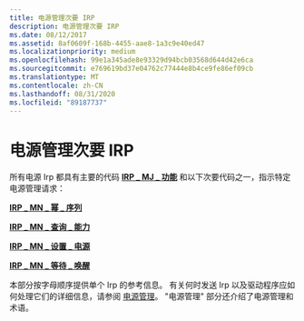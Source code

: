 ```yaml
---
title: 电源管理次要 IRP
description: 电源管理次要 IRP
ms.date: 08/12/2017
ms.assetid: 8af0609f-168b-4455-aae8-1a3c9e40ed47
ms.localizationpriority: medium
ms.openlocfilehash: 99e1a345ade8e93329d94bcb03568d644d42e6ca
ms.sourcegitcommit: e769619bd37e04762c77444e8b4ce9fe86ef09cb
ms.translationtype: MT
ms.contentlocale: zh-CN
ms.lasthandoff: 08/31/2020
ms.locfileid: "89187737"
---
```

# <a name="power-management-minor-irps"></a>电源管理次要 IRP





所有电源 Irp 都具有主要的代码 [**IRP \_ MJ \_ 功能**](irp-mj-power.md) 和以下次要代码之一，指示特定电源管理请求：

[**IRP \_ MN \_ 幂 \_ 序列**](irp-mn-power-sequence.md)

[**IRP \_ MN \_ 查询 \_ 能力**](irp-mn-query-power.md)

[**IRP \_ MN \_ 设置 \_ 电源**](irp-mn-set-power.md)

[**IRP \_ MN \_ 等待 \_ 唤醒**](irp-mn-wait-wake.md)

本部分按字母顺序提供单个 Irp 的参考信息。 有关何时发送 Irp 以及驱动程序应如何处理它们的详细信息，请参阅 [电源管理](./introduction-to-power-management.md)。 "电源管理" 部分还介绍了电源管理和术语。

 

